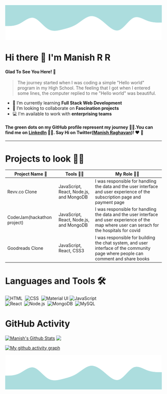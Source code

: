  <img align="center" src="https://github.com/ManishRaghavan/Manish-portfolio/blob/main/portfolio/wave 2.svg" />
 
# Hi there 👋 I'm Manish R R
#### Glad To See You Here! 🤩
>The journey started when I was coding a simple "Hello world" program in my High School. The feeling that I got when I entered some lines, the computer replied to me "Hello world" was beautiful. 

- 🌱 I’m currently learning  **Full Stack Web Development**
- 👯 I’m looking to collaborate on **Fascination projects**
- 💻 I'm available to work with **enterprising teams**

#### The green dots on my GitHub profile represent my journey 🏃‍♂️.You can find me on [LinkedIn](https://www.linkedin.com/in/manish-raghavan/ "LinkedIn") 👨‍💼. Say Hi on Twitter([Manish Raghavan](https://twitter.com/manishrr_dev))! ❤️ 💬


------------

# Projects to look 👨‍💻

|  Project Name 📝 | Tools 👨‍🔧   | My Role 👨‍💼️ |
| -------------- | ------------ | ------------ |
| Revv.co Clone  |  JavaScript, React, Node.js, and MongoDB  |  I was responsible for handling the data and the user interface and user experience of the subscription page and payment page
| CoderJam(hackathon project) |  JavaScript, React, Node.js, and MongoDB  |  I was responsible for handling the data and the user interface and user experience of the map where user can serach for the hospitals for covid
| Goodreads Clone  |  JavaScript, React, CSS3 | I was responsible for building the chat system, and user interface of the community page where people can comment and share books

# Languages and Tools 🛠️
![HTML](https://img.shields.io/badge/html5%20-%23E34F26.svg?&style=for-the-badge&logo=html5&logoColor=white)&nbsp;
![CSS](https://img.shields.io/badge/css3%20-%231572B6.svg?&style=for-the-badge&logo=css3&logoColor=white)&nbsp;
![Material UI](https://img.shields.io/badge/material%20ui%20-%230081CB.svg?&style=for-the-badge&logo=material-ui&logoColor=white)
![JavaScript](https://img.shields.io/badge/javascript%20-%23323330.svg?&style=for-the-badge&logo=javascript&logoColor=%23F7DF1E)&nbsp;
<br/>
![React](https://img.shields.io/badge/react%20-%2320232a.svg?&style=for-the-badge&logo=react&logoColor=%2361DAFB)&nbsp;
![Node.js](https://img.shields.io/badge/node.js%20-%2343853D.svg?&style=for-the-badge&logo=node.js&logoColor=white)&nbsp;
![MongoDB](https://img.shields.io/badge/MongoDB-%234ea94b.svg?&style=for-the-badge&logo=mongodb&logoColor=white)&nbsp;
![MySQL](https://img.shields.io/badge/mysql-%2300f.svg?&style=for-the-badge&logo=mysql&logoColor=white)&nbsp;



# GitHub Activity
<a href="https://github.com/ManishRaghavan">
<img align="center" alt="Manish's Github Stats" src="https://github-readme-stats.codestackr.vercel.app/api?username=ManishRaghavan&show_icons=true&hide_border=true&count_private=true&include_all_commits=true&theme=radical" /></a>
<a href="https://github.com/ManishRaghavan">
  <img align="center" src="https://github-readme-stats.anuraghazra1.vercel.app/api/top-langs/?username=ManishRaghavan&layout=compact&theme=radical" />
</a>

[![My github activity graph](https://activity-graph.herokuapp.com/graph?username=ManishRaghavan&theme=react-dark)](https://github.com/ManishRaghavan/github-readme-activity-graph)

 <img align="center" src="https://github.com/ManishRaghavan/Manish-portfolio/blob/main/portfolio/wave.svg" />
